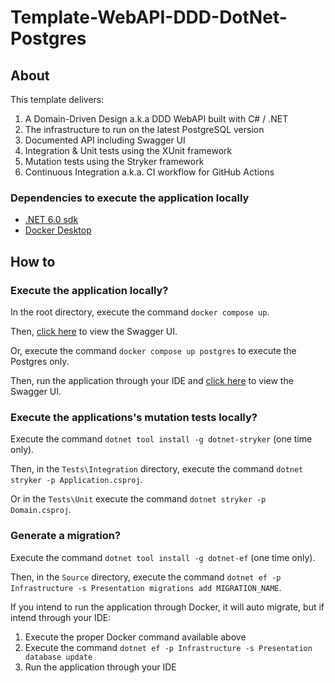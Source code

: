 # Template-WebAPI-DDD-DotNet-Postgres

## About

This template delivers:
1. A Domain-Driven Design a.k.a DDD WebAPI built with C# / .NET
2. The infrastructure to run on the latest PostgreSQL version
3. Documented API including Swagger UI
4. Integration & Unit tests using the XUnit framework
5. Mutation tests using the Stryker framework
6. Continuous Integration a.k.a. CI workflow for GitHub Actions

### Dependencies to execute the application locally

- [.NET 6.0 sdk](https://dotnet.microsoft.com/download/dotnet/6.0)
- [Docker Desktop](https://www.docker.com/products/docker-desktop)

## How to

### Execute the application locally?

In the root directory, execute the command `docker compose up`.

Then, [click here](https://localhost:5001/swagger/index.html) to view the Swagger UI.

Or, execute the command `docker compose up postgres` to execute the Postgres only.

Then, run the application through your IDE and [click here](https://localhost:5001/swagger/index.html) to view the Swagger UI.

### Execute the applications's mutation tests locally?

Execute the command `dotnet tool install -g dotnet-stryker` (one time only).

Then, in the `Tests\Integration` directory, execute the command `dotnet stryker -p Application.csproj`.

Or in the `Tests\Unit` execute the command `dotnet stryker -p Domain.csproj`.

### Generate a migration?

Execute the command `dotnet tool install -g dotnet-ef` (one time only).

Then, in the `Source` directory, execute the command `dotnet ef -p Infrastructure -s Presentation migrations add MIGRATION_NAME`.

If you intend to run the application through Docker, it will auto migrate, but if intend through your IDE:
1. Execute the proper Docker command available above
2. Execute the command `dotnet ef -p Infrastructure -s Presentation database update`
3. Run the application through your IDE
